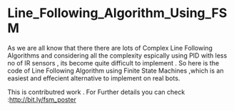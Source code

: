 # Line_Following_Algorithm_Using_FSM

As we are all know that there there are lots of Complex Line Following Algorithms and considering all the complexity espically using PID with less no of IR sensors , its become quite difficult to implement . So here is the code of Line Following Algorithm using Finite State Machines ,which is an easiest and effecient alternative to implement on real bots.

This is contributred work . For Further details you can check :http://bit.ly/fsm_poster

